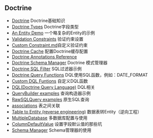 ## Doctrine
- [Doctrine](Doctrine.md) Doctrine基础知识
- [Doctrine Types](Types.md) Doctrine字段类型
- [An Entity Demo](Entity.md) 一个略复杂的Entity的示例
- [Validation Constraints](constraints.md) 验证约束设置
- [Custom Constraint.md](custom_constraint.md)自定义验证约束
- [Doctrine Cache](DoctrineCache.md) 配置Doctrine缓存配置
- [Doctrine Annotations Reference](DoctrineAnnotationsReference.md)
- [Doctrine Schema Manager](DoctrineSchemaManager.md) Doctrine 模式管理器
- [Doctrine SQL Filter](SQLFilter.md) SQL过滤器示例
- [Doctrine Query Functions](DoctrineQueryFunctions.md) DQL使用SQL函数，例如：DATE_FORMAT
- [Custom DQL Funtions](CustomDQLFunctions.md) 自定义DQL函数
- [DQL(Doctrine Query Language)](DQL.md) DQL相关
- [QueryBuilder examples](QueryBuilder.md "QueryBuilder") 查询构造器示例
- [RawSQLQuery examples](RawSQLQuery.md "RawSQLQuery") 原生SQL查询
- [associations](associations.md) 表之间关联
- [Table to Entity (reverse engineering)](TableToEntity.md) 数据表转Entity（逆向工程）
- [MultipleDatabase](MultipleDatabase.md) 多数据库配置与使用
- [ColumnDefaultValue](ColumnDefaultValue.md) 设置字段默认值的那些坑
- [Schema Manager](Schema.md) Schema管理器的使用